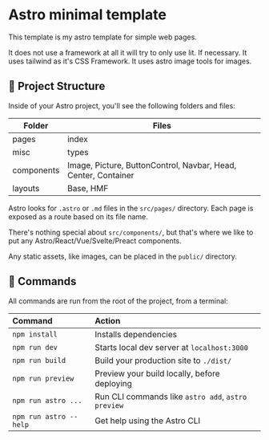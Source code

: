 # Astro minimal template

This template is my astro template for simple web pages.

It does not use a framework at all it will try to only use lit. If necessary. It uses tailwind as it's CSS Framework. It uses astro image tools for images.

## 🚀 Project Structure

Inside of your Astro project, you'll see the following folders and files:

| Folder     | Files                                                          |
| ---------- | -------------------------------------------------------------- |
| pages      | index                                                          |
| misc       | types                                                          |
| components | Image, Picture, ButtonControl, Navbar, Head, Center, Container |
| layouts    | Base, HMF                                                      |

Astro looks for `.astro` or `.md` files in the `src/pages/` directory. Each page is exposed as a route based on its file name.

There's nothing special about `src/components/`, but that's where we like to put any Astro/React/Vue/Svelte/Preact components.

Any static assets, like images, can be placed in the `public/` directory.

## 🧞 Commands

All commands are run from the root of the project, from a terminal:

| Command                | Action                                             |
| :--------------------- | :------------------------------------------------- |
| `npm install`          | Installs dependencies                              |
| `npm run dev`          | Starts local dev server at `localhost:3000`        |
| `npm run build`        | Build your production site to `./dist/`            |
| `npm run preview`      | Preview your build locally, before deploying       |
| `npm run astro ...`    | Run CLI commands like `astro add`, `astro preview` |
| `npm run astro --help` | Get help using the Astro CLI                       |
